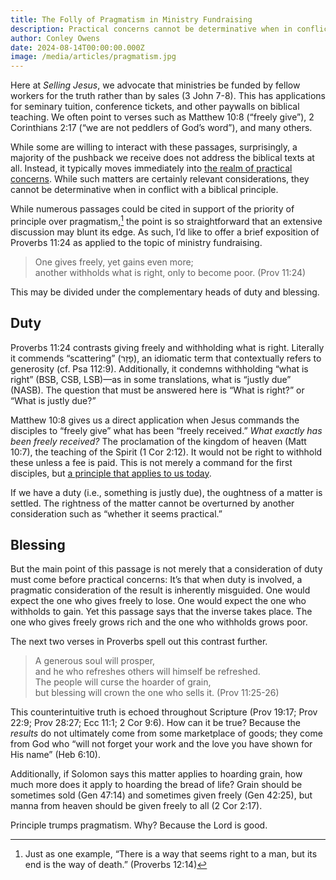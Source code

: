 ```yaml
---
title: The Folly of Pragmatism in Ministry Fundraising
description: Practical concerns cannot be determinative when in conflict with a biblical principle.
author: Conley Owens
date: 2024-08-14T00:00:00.000Z
image: /media/articles/pragmatism.jpg
---
```



Here at _Selling Jesus_, we advocate that ministries be funded by fellow workers for the truth rather than by sales (3 John 7-8).  This has applications for seminary tuition, conference tickets, and other paywalls on biblical teaching.  We often point to verses such as Matthew 10:8 (“freely give”), 2 Corinthians 2:17 (“we are not peddlers of God’s word”), and many others.

While some are willing to interact with these passages, surprisingly, a majority of the pushback we receive does not address the biblical texts at all. Instead, it typically moves immediately into [the realm of practical concerns](https://sellingjesus.org/learn/conversations#topic-2). While such matters are certainly relevant considerations, they cannot be determinative when in conflict with a biblical principle.

While numerous passages could be cited in support of the priority of principle over pragmatism,[^1] the point is so straightforward that an extensive discussion may blunt its edge. As such, I’d like to offer a brief exposition of Proverbs 11:24 as applied to the topic of ministry fundraising.


> One gives freely, yet gains even more;\
> another withholds what is right, only to become poor. (Prov 11:24)

This may be divided under the complementary heads of duty and blessing.


## Duty

Proverbs 11:24 contrasts giving freely and withholding what is right.  Literally it commends “scattering” (פָזַר), an idiomatic term that contextually refers to generosity (cf. Psa 112:9). Additionally, it condemns withholding “what is right” (BSB, CSB, LSB)—as in some translations, what is “justly due” (NASB). The question that must be answered here is “What is right?” or “What is justly due?”

Matthew 10:8 gives us a direct application when Jesus commands the disciples to “freely give” what has been “freely received.” _What exactly has been freely received?_ The proclamation of the kingdom of heaven (Matt 10:7), the teaching of the Spirit (1 Cor 2:12). It would not be right to withhold these unless a fee is paid. This is not merely a command for the first disciples, but [a principle that applies to us today](https://sellingjesus.org/articles/freely-give-today).

If we have a duty (i.e., something is justly due), the oughtness of a matter is settled. The rightness of the matter cannot be overturned by another consideration such as “whether it seems practical.”


## Blessing

But the main point of this passage is not merely that a consideration of duty must come before practical concerns: It’s that when duty is involved, a pragmatic consideration of the result is inherently misguided. One would expect the one who gives freely to lose. One would expect the one who withholds to gain. Yet this passage says that the inverse takes place. The one who gives freely grows rich and the one who withholds grows poor.

The next two verses in Proverbs spell out this contrast further.


> A generous soul will prosper, \
> and he who refreshes others will himself be refreshed. \
> The people will curse the hoarder of grain, \
> but blessing will crown the one who sells it. (Prov 11:25-26)

This counterintuitive truth is echoed throughout Scripture (Prov 19:17; Prov 22:9; Prov 28:27; Ecc 11:1; 2 Cor 9:6). How can it be true? Because the _results_ do not ultimately come from some marketplace of goods; they come from God who “will not forget your work and the love you have shown for His name” (Heb 6:10).

Additionally, if Solomon says this matter applies to hoarding grain, how much more does it apply to hoarding the bread of life? Grain should be sometimes sold (Gen 47:14) and sometimes given freely (Gen 42:25), but manna from heaven should be given freely to all (2 Cor 2:17).

Principle trumps pragmatism. Why? Because the Lord is good.


[^1]: Just as one example, “There is a way that seems right to a man, but its end is the way of death.” (Proverbs 12:14)
